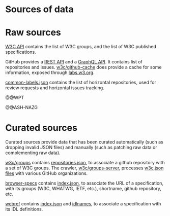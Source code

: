 # Sources of data

# Raw sources

[W3C API](https://api.w3.org/doc) contains the list of W3C groups, and the list of W3C published specifications.

GitHub provides a [REST API](https://docs.github.com/en/rest) and a [GraphQL API](https://docs.github.com/en/graphql). It contains list of repositories and issues. [w3c/github-cache](https://github.com/w3c/github-cache) does provide a cache for some information, exposed through [labs.w3.org](https://labs.w3.org/).

[common-labels.json](https://w3c.github.io/common-labels.json) contains the list of horizontal repositories, used for review requests and horizontal issues tracking.

@@WPT

@@ASH-NAZG

# Curated sources

Curated sources provide data that has been curated automatically (such as dropping invalid JSON files) and manually (such as patching raw data or complementing raw data).

[w3c/groups](https://www.w3.org/groups) contains [repositories.json](https://github.com/w3c/groups/blob/main/repositories.json), to associate a github repository with a set of W3C groups. The crawler, [w3c/groups-server](https://www.w3.org/groups-server), processes [w3c.json files](https://w3c.github.io/w3c.json.html) with various GitHub organizations.

[browser-specs](https://github.com/w3c/browser-specs/) contains [index.json](https://w3c.github.io/browser-specs/index.json), to associate the URL of a specification, with its groups (W3C, WHATWG, IETF, etc.), shortname, github repository, etc.

[webref](https://w3c.github.io/webref/) contains [index.json](https://w3c.github.io/webref/ed/index.json) and [idlnames](https://w3c.github.io/webref/ed/idlnames.json), to associate a specification with its IDL definitions.
